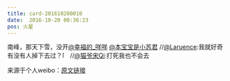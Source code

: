 ```yaml
---
title: card-201610200010
date:  2016-10-20 00:36:23
pos: 火星
---
```

南峰，那天下雪，没开<a href='/n/幸福的_咩咩'>@幸福的_咩咩</a> <a href='/n/本宝宝是小苏君'>@本宝宝是小苏君</a>  //<a href='/n/Laruence'>@Laruence</a>:我就好奇有没有人掉下去过？<span class="url-icon"><img alt=[二哈] src="https://h5.sinaimg.cn/m/emoticon/icon/others/d_erha-139d0e07bd.png" style="width:1em; height:1em;" /></span> //<a href='/n/猫爷宋Qi'>@猫爷宋Qi</a>:打死我也不会去

来源于个人weibo：[原文链接](https://m.weibo.cn/status/EdCeen4Ad?mblogid=EdCeen4Ad)
